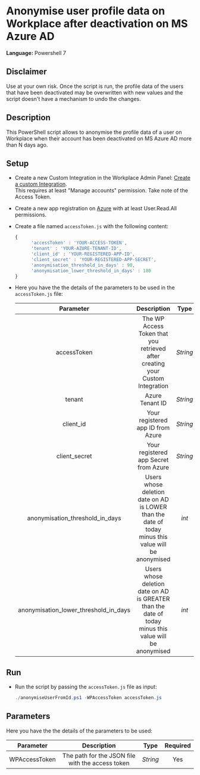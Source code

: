 # Anonymise user profile data on Workplace after deactivation on MS Azure AD

**Language:** Powershell 7

## Disclaimer
Use at your own risk. Once the script is run, the profile data of the users that have been deactivated may be overwritten with new values and the script doesn't have a mechanism to undo the changes.

## Description
This PowerShell script allows to anonymise the profile data of a user on Workplace when their account has been deactivated on MS Azure AD more than N days ago.

## Setup

* Create a new Custom Integration in the Workplace Admin Panel: [Create a custom Integration](https://developers.facebook.com/docs/workplace/custom-integrations-new/#creating).<br/>This requires at least "Manage accounts" permission. Take note of the Access Token.

* Create a new app registration on [Azure](https://docs.microsoft.com/en-us/azure/active-directory/develop/quickstart-register-app) with at least User.Read.All permissions.

* Create a file named `accessToken.js` with the following content:

   ```javascript
   {
         'accessToken' : 'YOUR-ACCESS-TOKEN',
         'tenant' : 'YOUR-AZURE-TENANT-ID',
         'client_id' : 'YOUR-REGISTERED-APP-ID',
         'client_secret' : 'YOUR-REGISTERED-APP-SECRET',
         'anonymisation_threshold_in_days' : 90,
         'anonymisation_lower_threshold_in_days' : 180
   }
   ```
* Here you have the the details of the parameters to be used in the `accessToken.js` file:

   | Parameter            | Description                                                       |  Type    |  Required    |
   |:--------------------:|:-----------------------------------------------------------------:|:--------:|:------------:|
   | accessToken        |  The WP Access Token that you retrieved after creating your Custom Integration                 | _String_ | Yes          |
   | tenant        |  Azure Tenant ID                 | _String_ | Yes          |
   | client_id        |  Your registered app ID from Azure                | _String_ | Yes          |
   | client_secret        |  Your registered app Secret from Azure                | _String_ | Yes          |
   | anonymisation_threshold_in_days   |  Users whose deletion date on AD is LOWER than the date of today minus this value will be anonymised                        | _int_ | Yes          |
   | anonymisation_lower_threshold_in_days   |  Users whose deletion date on AD is GREATER than the date of today minus this value will be anonymised                        | _int_ | Yes          |



## Run

* Run the script by passing the `accessToken.js` file as input:

   ```powershell
   ./anonymiseUserFromId.ps1 -WPAccessToken accessToken.js
   ```

## Parameters
Here you have the the details of the parameters to be used:

   | Parameter            | Description                                                       |  Type    |  Required    |
   |:--------------------:|:-----------------------------------------------------------------:|:--------:|:------------:|
   | WPAccessToken        |  The path for the JSON file with the access token                 | _String_ | Yes          |
